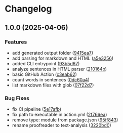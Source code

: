 # Changelog

## 1.0.0 (2025-04-06)


### Features

* add generated output folder ([9415ea7](https://github.com/samdouble/textlinter/commit/9415ea73405a94eec86705bf7310f2c7cc575fcf))
* add parsing for markdown and HTML ([a5e3256](https://github.com/samdouble/textlinter/commit/a5e32565bdb8b1531e4246d045718d9969a3074c))
* added CLI entrypoint ([93b5d67](https://github.com/samdouble/textlinter/commit/93b5d6797272e5c2fc0c9b9ce9e869e3779d39ec))
* analyze sentences in HTML parser ([210164b](https://github.com/samdouble/textlinter/commit/210164bd3dc8744910141a8af89f628ecddacf4b))
* basic GitHub Action ([c3eab62](https://github.com/samdouble/textlinter/commit/c3eab62cba7e81c65caa131f841e9ab0a84e4054))
* count words in sentences ([0dc60a4](https://github.com/samdouble/textlinter/commit/0dc60a4bf59614ea98f51bff99a599edde15a6f6))
* list markdown files with glob ([07f22d7](https://github.com/samdouble/textlinter/commit/07f22d76cfbf7cff148bdbef5418739712b0c3e6))


### Bug Fixes

* fix CI pipeline ([5e17afb](https://github.com/samdouble/textlinter/commit/5e17afb8f5eaf9c72d5097e8c338ba6149af5a76))
* fix path to executable in action.yml ([2f766ea](https://github.com/samdouble/textlinter/commit/2f766eadec8903606ea284eaa8abf35967fe2b86))
* remove type: module from package.json ([95ff843](https://github.com/samdouble/textlinter/commit/95ff8433a75c832fe26bd7de2c5c851c44a1d388))
* rename proofreader to text-analysis ([3220bd0](https://github.com/samdouble/textlinter/commit/3220bd0fce91f7f6d14d3137414b2abd15ed0186))
